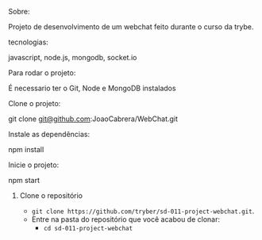 Sobre:

Projeto de desenvolvimento de um webchat feito durante o curso da trybe.

tecnologias:

javascript, node.js, mongodb, socket.io

Para rodar o projeto:

É necessario ter o Git, Node e MongoDB instalados

Clone o projeto:

git clone git@github.com:JoaoCabrera/WebChat.git

Instale as dependências:

npm install

Inicie o projeto:

npm start


1. Clone o repositório

   - `git clone https://github.com/tryber/sd-011-project-webchat.git`.
   - Entre na pasta do repositório que você acabou de clonar:
     - `cd sd-011-project-webchat`
